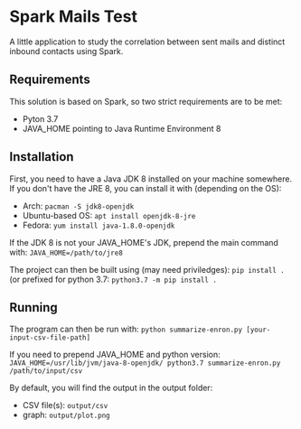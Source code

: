 # Spark Mails Test

A little application to study the correlation between sent mails and distinct inbound contacts using Spark.

## Requirements

This solution is based on Spark, so two strict requirements are to be met:

 - Pyton 3.7
 - JAVA_HOME pointing to Java Runtime Environment 8

## Installation

First, you need to have a Java JDK 8 installed on your machine somewhere.
If you don't have the JRE 8, you can install it with (depending on the OS):
 - Arch: `pacman -S jdk8-openjdk`
 - Ubuntu-based OS: `apt install openjdk-8-jre`
 - Fedora: `yum install java-1.8.0-openjdk`
 
If the JDK 8 is not your JAVA_HOME's JDK, prepend the main command with: `JAVA_HOME=/path/to/jre8`

The project can then be built using (may need priviledges): `pip install .` (or prefixed for python 3.7: `python3.7 -m pip install .`

## Running

The program can then be run with:
```python summarize-enron.py [your-input-csv-file-path]```

If you need to prepend JAVA_HOME and python version:
```JAVA_HOME=/usr/lib/jvm/java-8-openjdk/ python3.7 summarize-enron.py /path/to/input/csv```

By default, you will find the output in the output folder:
 - CSV file(s): `output/csv`
 - graph: `output/plot.png`

